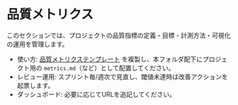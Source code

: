 # 品質メトリクス

このセクションでは、プロジェクトの品質指標の定義・目標・計測方法・可視化の運用を管理します。

- 使い方: [品質メトリクステンプレート][qmt] を複製し、本フォルダ配下にプロジェクト用の `metrics.md`（など）として配置してください。
- レビュー運用: スプリント毎/週次で見直し、閾値未達時は改善アクションを起票します。
- ダッシュボード: 必要に応じてURLを追記してください。

[qmt]: ../../90_付録/テンプレート/04_テスト仕様書/品質メトリクステンプレート.md
